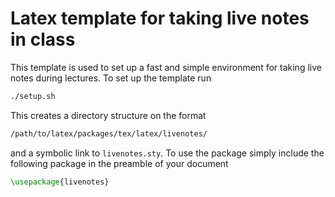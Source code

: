 # Latex template for taking live notes in class

This template is used to set up a fast and simple environment for taking live
notes during lectures. To set up the template run

```bash
./setup.sh
```

This creates a directory structure on the format

```bash
/path/to/latex/packages/tex/latex/livenotes/
```
and a symbolic link to `livenotes.sty`. To use the package simply include the
following package in the preamble of your document

```latex
\usepackage{livenotes}
```
